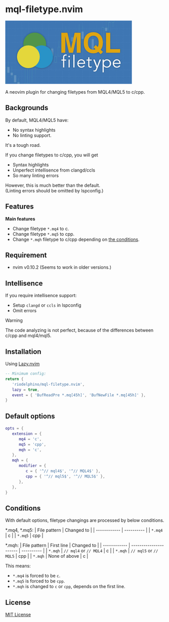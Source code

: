 # mql-filetype.nvim

![img/logo.jpg](img/logo.jpg)

A neovim plugin for changing filetypes from MQL4/MQL5 to c/cpp.


## Backgrounds

By default, MQL4/MQL5 have:
   - No syntax highlights
   - No linting support.  

It's a tough road.

If you change filetypes to c/cpp, you will get
   - Syntax highlights
   - Unperfect intellisence from clangd/ccls
   - So many linting errors

However, this is much better than the default.  
(Linting errors should be omitted by lspconfig.)


## Features

**Main features**  
   - Change filetype `*.mq4` to c.
   - Change filetype `*.mq5` to cpp.
   - Change `*.mqh` filetype to c/cpp depending on [the conditions](#conditions).


## Requirement

- nvim v0.10.2 (Seems to work in older versions.)


## Intellisence
If you require intellisence support:
   - Setup `clangd` or `ccls` in lspconfig
   - Omit errors

> [!Warning]
> The code analyzing is not perfect, because of the differences between c/cpp and mql4/mql5.


## Installation

Using [Lazy.nvim](https://github.com/folke/lazy.nvim)

```lua
-- Minimum config:
return {
   'riodelphino/mql-filetype.nvim',
   lazy = true,
   event = { 'BufReadPre *.mq[45h]', 'BufNewFile *.mq[45h]' },
}
```


## Default options

```lua
opts = {
   extension = {
      mq4 = 'c',
      mq5 = 'cpp',
      mqh = 'c',
   },
   mqh = {
      modifier = {
         c = { '^// mql4$', '^// MQL4$' },
         cpp = { '^// mql5$', '^// MQL5$' },
      },
   },
}
```


## Conditions

With default options, filetype changings are processed by below conditions.

*.mq4, *.mq5:
| File pattern | Changed to |
| ------------ | ---------- |
| `*.mq4`      | c          |
| `*.mq5`      | cpp        |

*.mqh:
| File pattern | First line             | Changed to |
| ------------ | ---------------------- | ---------- |
| `*.mqh`      | `// mql4` or `// MQL4` | c          |
| `*.mqh`      | `// mql5` or `// MQL5` | cpp        |
| `*.mqh`      | None of above          | c          |

This means:
   - `*.mq4` is forced to be `c`.
   - `*.mq5` is forced to be `cpp`.
   - `*.mqh` is changed to `c` or `cpp`, depends on the first line.


## License

[MIT License](./LICENSE)

